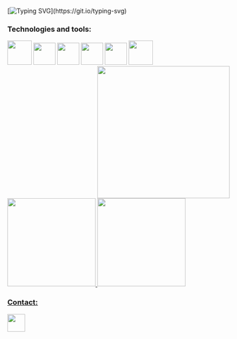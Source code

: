 [![Typing SVG](https://readme-typing-svg.herokuapp.com?font=Noto+Sans&weight=800&size=32&duration=5000&pause=800&color=0762df&width=800&lines=Welcome+to+my+GitHub+profile!;Bem-vindo+ao+meu+perfil+do+GitHub!;Willkommen+auf+meinem+GitHub-Profil!;Bienvenido+a+mi+perfil+de+GitHub!;%E7%A7%81%E3%81%AE+GitHub+%E3%83%97%E3%83%AD%E3%83%95%E3%82%A3%E3%83%BC%E3%83%AB%E3%81%B8%E3%82%88%E3%81%86%E3%81%93%E3%81%9D!)](https://git.io/typing-svg)

### Technologies and tools:
<div style="display: inline-block">
  <img height="55px" width="55px" src="https://cdn.jsdelivr.net/gh/devicons/devicon@latest/icons/python/python-original.svg" />
  <img height="50px" width="50px" src="https://cdn.jsdelivr.net/gh/devicons/devicon@latest/icons/html5/html5-original.svg" />
  <img height="50px" width="50px" src="https://cdn.jsdelivr.net/gh/devicons/devicon@latest/icons/css3/css3-original.svg" />
  <img height="50px" width="50px" src="https://cdn.jsdelivr.net/gh/devicons/devicon@latest/icons/javascript/javascript-original.svg" />
  <img height="50px" width="50px" src="https://cdn.jsdelivr.net/gh/devicons/devicon@latest/icons/mysql/mysql-original.svg" />
  <img height="55px" width="55px" src="https://cdn.jsdelivr.net/gh/devicons/devicon@latest/icons/flask/flask-original.svg" />
  <img src="https://github.com/user-attachments/assets/187c8c88-cdcc-4226-b615-27b29cae1b41" alt="" align="right" height="300px">
</div>
<br>
<div>
  <a href="https://github.com/arthurbenczdecamargo">
  <img height="200px" src="https://github-readme-stats.vercel.app/api?username=arthurbenczdecamargo&show_icons=true&theme=transparent&include_all_commits=true&custom_title=My%20GitHub%20Stats&hide_border=true&hide_rank=true&&hide=prs,issues"/>
  <img height="200px" src="https://github-readme-stats.vercel.app/api/top-langs/?username=arthurbenczdecamargo&layout=compact&langs_count=10&theme=transparent&hide_border=true"/>
</div>

### Contact:
<a href="https://www.linkedin.com/in/arthurbenczdecamargo/" target="_blank"><img height="40px" width="40px" src="https://cdn.jsdelivr.net/gh/devicons/devicon@latest/icons/linkedin/linkedin-original.svg" /></a>
